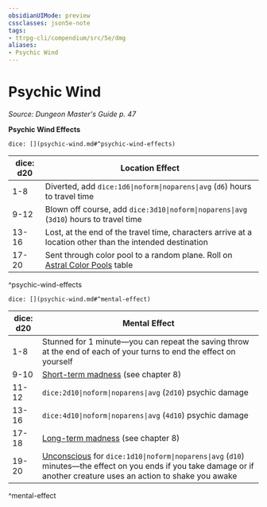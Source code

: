 ```yaml
---
obsidianUIMode: preview
cssclasses: json5e-note
tags:
- ttrpg-cli/compendium/src/5e/dmg
aliases:
- Psychic Wind
---
```

# Psychic Wind
*Source: Dungeon Master's Guide p. 47* 

**Psychic Wind Effects**

`dice: [](psychic-wind.md#^psychic-wind-effects)`

| dice: d20 | Location Effect |
|-----------|-----------------|
| 1-8 | Diverted, add `dice:1d6\|noform\|noparens\|avg` (`d6`) hours to travel time |
| 9-12 | Blown off course, add `dice:3d10\|noform\|noparens\|avg` (`3d10`) hours to travel time |
| 13-16 | Lost, at the end of the travel time, characters arrive at a location other than the intended destination |
| 17-20 | Sent through color pool to a random plane. Roll on [Astral Color Pools](/3-Mechanics/CLI/Compendium/tables/astral-color-pools.md) table |
^psychic-wind-effects

`dice: [](psychic-wind.md#^mental-effect)`

| dice: d20 | Mental Effect |
|-----------|---------------|
| 1-8 | Stunned for 1 minute—you can repeat the saving throw at the end of each of your turns to end the effect on yourself |
| 9-10 | [Short-term madness](/3-Mechanics/CLI/Compendium/tables/short-term-madness.md) (see chapter 8) |
| 11-12 | `dice:2d10\|noform\|noparens\|avg` (`2d10`) psychic damage |
| 13-16 | `dice:4d10\|noform\|noparens\|avg` (`4d10`) psychic damage |
| 17-18 | [Long-term madness](/3-Mechanics/CLI/Compendium/tables/long-term-madness.md) (see chapter 8) |
| 19-20 | [Unconscious](/3-Mechanics/CLI/Rules/conditions.md#Unconscious) for `dice:1d10\|noform\|noparens\|avg` (`d10`) minutes—the effect on you ends if you take damage or if another creature uses an action to shake you awake |
^mental-effect